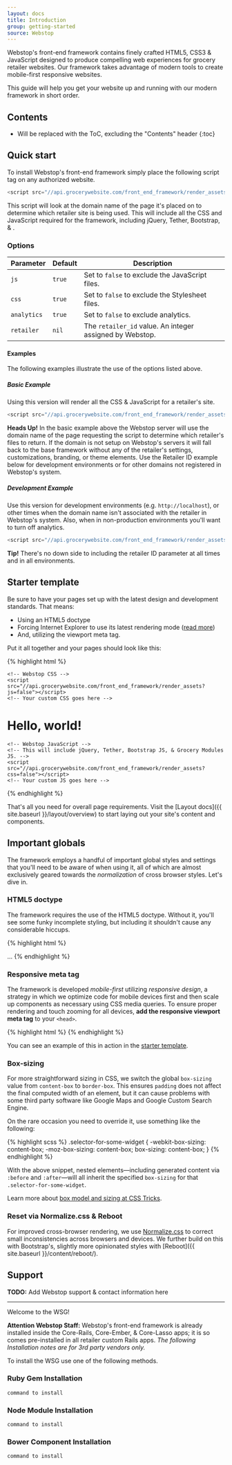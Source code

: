 ```yaml
---
layout: docs
title: Introduction
group: getting-started
source: Webstop
---
```


Webstop's front-end framework contains finely crafted HTML5, CSS3 & JavaScript designed to produce compelling web experiences for grocery retailer websites. Our framework takes advantage of modern tools to create mobile-first responsive websites.

This guide will help you get your website up and running with our modern framework in short order.

## Contents

* Will be replaced with the ToC, excluding the "Contents" header
{:toc}

## Quick start

To install Webstop's front-end framework simply place the following script tag on any authorized website.

```js
<script src="//api.grocerywebsite.com/front_end_framework/render_assets"></script>
```

This script will look at the domain name of the page it's placed on to determine which retailer site is being used. This will include all the CSS and JavaScript required for the framework, including jQuery, Tether, Bootstrap, & .

### Options

| Parameter   | Default | Description                                              |
|-------------|---------|----------------------------------------------------------|
| `js`        | `true`  | Set to `false` to exclude the JavaScript files.          |
| `css`       | `true`  | Set to `false` to exclude the Stylesheet files.          |
| `analytics` | `true`  | Set to `false` to exclude analytics.                     |
| `retailer`  | `nil`   | The `retailer_id` value. An integer assigned by Webstop. |

#### Examples

The following examples illustrate the use of the options listed above.

##### Basic Example

Using this version will render all the CSS & JavaScript for a retailer's site.

```js
<script src="//api.grocerywebsite.com/front_end_framework/render_assets"></script>
```

<p class="alert alert-warning" role="alert">
  <strong>Heads Up!</strong> In the basic example above the Webstop server will use the domain name of the page requesting the script to determine which retailer's files to return. If the domain is not setup on Webstop's servers it will fall back to the base framework without any of the retailer's settings, customizations, branding, or theme elements. Use the Retailer ID example below for development environments or for other domains not registered in Webstop's system.
</p>

##### Development Example

Use this version for development environments (e.g. `http://localhost`), or other times when the domain name isn't associated with the retailer in Webstop's system. Also, when in non-production environments you'll want to turn off analytics.

```js
<script src="//api.grocerywebsite.com/front_end_framework/render_assets?retailer=767&analytics=false"></script>
```

<p class="alert alert-success" role="alert">
  <strong>Tip!</strong> There's no down side to including the retailer ID parameter at all times and in all environments.
</p>


## Starter template

Be sure to have your pages set up with the latest design and development standards. That means:

* Using an HTML5 doctype
* Forcing Internet Explorer to use its latest rendering mode ([read more](http://stackoverflow.com/q/6771258))
* And, utilizing the viewport meta tag.

Put it all together and your pages should look like this:

{% highlight html %}
<!DOCTYPE html>
<html lang="en">
  <head>
    <!-- Required meta tags always come first -->
    <meta charset="utf-8">
    <meta name="viewport" content="width=device-width, initial-scale=1, shrink-to-fit=no">
    <meta http-equiv="x-ua-compatible" content="ie=edge">

    <!-- Webstop CSS -->
    <script src="//api.grocerywebsite.com/front_end_framework/render_assets?js=false"></script>
    <!-- Your custom CSS goes here -->
  </head>
  <body>
    <h1>Hello, world!</h1>

    <!-- Webstop JavaScript -->
    <!-- This will include jQuery, Tether, Bootstrap JS, & Grocery Modules JS. -->
    <script src="//api.grocerywebsite.com/front_end_framework/render_assets?css=false"></script>
    <!-- Your custom JS goes here -->
  </body>
</html>
{% endhighlight %}

That's all you need for overall page requirements. Visit the [Layout docs]({{ site.baseurl }}/layout/overview) to start laying out your site's content and components.

## Important globals

The framework employs a handful of important global styles and settings that you'll need to be aware of when using it, all of which are almost exclusively geared towards the *normalization* of cross browser styles. Let's dive in.

### HTML5 doctype

The framework requires the use of the HTML5 doctype. Without it, you'll see some funky incomplete styling, but including it shouldn't cause any considerable hiccups.

{% highlight html %}
<!DOCTYPE html>
<html lang="en">
  ...
</html>
{% endhighlight %}

### Responsive meta tag

The framework is developed *mobile-first* utilizing *responsive design*, a strategy in which we optimize code for mobile devices first and then scale up components as necessary using CSS media queries. To ensure proper rendering and touch zooming for all devices, **add the responsive viewport meta tag** to your `<head>`.

{% highlight html %}
<meta name="viewport" content="width=device-width, initial-scale=1, shrink-to-fit=no">
{% endhighlight %}

You can see an example of this in action in the [starter template](#starter-template).

### Box-sizing

For more straightforward sizing in CSS, we switch the global `box-sizing` value from `content-box` to `border-box`. This ensures `padding` does not affect the final computed width of an element, but it can cause problems with some third party software like Google Maps and Google Custom Search Engine.

On the rare occasion you need to override it, use something like the following:

{% highlight scss %}
.selector-for-some-widget {
  -webkit-box-sizing: content-box;
     -moz-box-sizing: content-box;
          box-sizing: content-box;
}
{% endhighlight %}

With the above snippet, nested elements—including generated content via `:before` and `:after`—will all inherit the specified `box-sizing` for that `.selector-for-some-widget`.

Learn more about [box model and sizing at CSS Tricks](https://css-tricks.com/box-sizing/).

### Reset via Normalize.css & Reboot

For improved cross-browser rendering, we use [Normalize.css](http://necolas.github.io/normalize.css/) to correct small inconsistencies across browsers and devices. We further build on this with Bootstrap's, slightly more opinionated styles with [Reboot]({{ site.baseurl }}/content/reboot/).

## Support

<p class="alert alert-danger" role="alert">
  <strong>TODO:</strong> Add Webstop support & contact information here
</p>








---


Welcome to the WSG!

<p class="alert alert-info">
<strong>Attention Webstop Staff:</strong> Webstop's front-end framework is already installed inside the Core-Rails, Core-Ember, & Core-Lasso apps; it is so comes pre-installed in all retailer custom Rails apps. <em>The following Installation notes are for 3rd party vendors only.</em>
</p>




To install the WSG use one of the following methods.

### Ruby Gem Installation

`command to install`

### Node Module Installation

`command to install`

### Bower Component Installation

`command to install`

